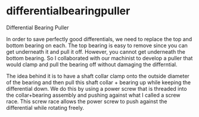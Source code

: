 # differentialbearingpuller
Differential Bearing Puller

In order to save perfectly good differentials, we need to replace the top and bottom bearing on each. The top bearing is easy to remove 
since you can get underneath it and pull it off. However, you cannot get underneath the bottom bearing. So I collaborated with
our machinist to develop a puller that would clamp and pull the bearing off without damaging the differntial. 

The idea behind it is to have a shaft collar clamp onto the outside diameter of the bearing and then pull this shaft collar + bearing up
while keeping the differential down. We do this by using a power screw that is threaded into the collar+bearing assembly and pushing
against what I called a screw race. This screw race allows the power screw to push against the differential while rotating freely. 
